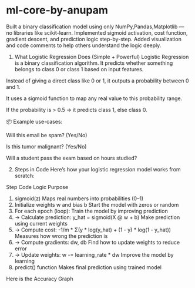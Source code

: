 # ml-core-by-anupam
Built a binary classification model using only NumPy,Pandas,Matplotlib — no libraries like scikit-learn. Implemented sigmoid activation, cost function, gradient descent, and prediction logic step-by-step. Added visualization and code comments to help others understand the logic deeply.
1.  What Logistic Regression Does (Simple + Powerful)
Logistic Regression is a binary classification algorithm.
It predicts whether something belongs to class 0 or class 1 based on input features.

Instead of giving a direct class like 0 or 1, it outputs a probability between 0 and 1.

It uses a sigmoid function to map any real value to this probability range.

If the probability is > 0.5 → it predicts class 1, else class 0.

📦 Example use-cases:

Will this email be spam? (Yes/No)

Is this tumor malignant? (Yes/No)

Will a student pass the exam based on hours studied?

2.  Steps in Code
Here’s how your logistic regression model works from scratch:

Step	Code Logic	Purpose
1.	sigmoid(z)	Maps real numbers into probabilities (0–1)
2.	Initialize weights w and bias b	Start the model with zeros or random
3.	For each epoch (loop):	Train the model by improving prediction
4.	→ Calculate prediction: y_hat = sigmoid(X @ w + b)	Make prediction using current weights
5.	→ Compute cost: -1/m * Σ(y * log(y_hat) + (1 - y) * log(1 - y_hat))	Measures how wrong the prediction is
6.	→ Compute gradients: dw, db	Find how to update weights to reduce error
7.	→ Update weights: w -= learning_rate * dw	Improve the model by learning
8.	predict() function	Makes final prediction using trained model


Here is the Accuracy Graph 
